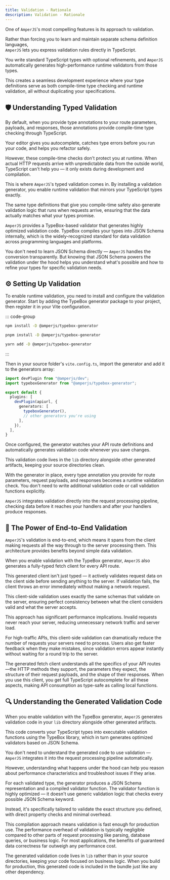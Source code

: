 ```yaml
---
title: Validation - Rationale
description: Validation - Rationale
---
```


One of `AmperJS`'s most compelling features is its approach to validation.

Rather than forcing you to learn and maintain separate schema definition languages,<br>
`AmperJS` lets you express validation rules directly in TypeScript.

You write standard TypeScript types with optional refinements,
and `AmperJS` automatically generates high-performance runtime validators from those types.

This creates a seamless development experience where your type definitions
serve as both compile-time type checking and runtime validation,
all without duplicating your specifications.

## 🛡️ Understanding Typed Validation

By default, when you provide type annotations to your route parameters, payloads, and responses,
those annotations provide compile-time type checking through TypeScript.

Your editor gives you autocomplete, catches type errors before you run your code, and helps you refactor safely.

However, these compile-time checks don't protect you at runtime.
When actual HTTP requests arrive with unpredictable data from the outside world,
TypeScript can't help you — it only exists during development and compilation.

This is where `AmperJS`'s typed validation comes in.
By installing a validation generator, you enable runtime validation that mirrors your TypeScript types exactly.

The same type definitions that give you compile-time safety
also generate validation logic that runs when requests arrive,
ensuring that the data actually matches what your types promise.

`AmperJS` provides a TypeBox-based validator that generates highly optimized validation code.
TypeBox compiles your types into JSON Schema internally,
which is the widely-recognized standard for data validation across programming languages and platforms.

You don't need to learn JSON Schema directly — `AmperJS` handles the conversion transparently.
But knowing that JSON Schema powers the validation under the hood helps you understand
what's possible and how to refine your types for specific validation needs.

## ⚙️ Setting Up Validation

To enable runtime validation, you need to install and configure the validation generator.
Start by adding the TypeBox generator package to your project, then register it in your Vite configuration.

::: code-group

```sh [npm]
npm install -D @amperjs/typebox-generator
```

```sh [pnpm]
pnpm install -D @amperjs/typebox-generator
```

```sh [yarn]
yarn add -D @amperjs/typebox-generator
```
:::

Then in your source folder's `vite.config.ts`, import the generator and add it to the generators array:

```ts [vite.config.ts]
import devPlugin from "@amperjs/dev";
import typeboxGenerator from "@amperjs/typebox-generator";

export default {
  plugins: [
    devPlugin(apiurl, {
      generators: [
        typeboxGenerator(),
        // other generators you're using
      ],
    }),
  ],
}
```

Once configured, the generator watches your API route definitions
and automatically generates validation code whenever you save changes.

This validation code lives in the `lib` directory alongside other generated artifacts,
keeping your source directories clean.

With the generator in place, every type annotation you provide for route parameters,
request payloads, and responses becomes a runtime validation check.
You don't need to write additional validation code or call validation functions explicitly.

`AmperJS` integrates validation directly into the request processing pipeline,
checking data before it reaches your handlers and after your handlers produce responses.

## 🔄 The Power of End-to-End Validation

`AmperJS`'s validation is end-to-end, which means it spans from the client making requests
all the way through to the server processing them.
This architecture provides benefits beyond simple data validation.

When you enable validation with the TypeBox generator,
`AmperJS` also generates a fully-typed fetch client for every API route.

This generated client isn't just typed — it actively validates request data on the client side
before sending anything to the server.
If validation fails, the client throws an error immediately without making a network request.

This client-side validation uses exactly the same schemas that validate on the server,
ensuring perfect consistency between what the client considers valid and what the server accepts.

This approach has significant performance implications.
Invalid requests never reach your server, reducing unnecessary network traffic and server load.

For high-traffic APIs, this client-side validation can dramatically reduce the number of requests
your servers need to process. Users also get faster feedback when they make mistakes,
since validation errors appear instantly without waiting for a round trip to the server.

The generated fetch client understands all the specifics of your API routes—the HTTP methods they support,
the parameters they expect, the structure of their request payloads, and the shape of their responses.
When you use this client, you get full TypeScript autocomplete for all these aspects,
making API consumption as type-safe as calling local functions.

## 🔍 Understanding the Generated Validation Code

When you enable validation with the TypeBox generator,
`AmperJS` generates validation code in your `lib` directory alongside other generated artifacts.

This code converts your TypeScript types into executable validation functions using the TypeBox library,
which in turn generates optimized validators based on JSON Schema.

You don't need to understand the generated code to use validation —
`AmperJS` integrates it into the request processing pipeline automatically.

However, understanding what happens under the hood can help you reason about performance characteristics
and troubleshoot issues if they arise.

For each validated type, the generator produces a JSON Schema representation and a compiled validator function.
The validator function is highly optimized —
it doesn't use generic validation logic that checks every possible JSON Schema keyword.

Instead, it's specifically tailored to validate the exact structure you defined,
with direct property checks and minimal overhead.

This compilation approach means validation is fast enough for production use.
The performance overhead of validation is typically negligible compared to other parts of request processing
like parsing, database queries, or business logic.
For most applications, the benefits of guaranteed data correctness far outweigh any performance cost.

The generated validation code lives in `lib` rather than in your source directories,
keeping your code focused on business logic.
When you build for production, this generated code is included in the bundle just like any other dependency.

